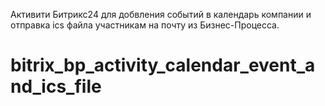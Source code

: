 Активити Битрикс24 для добвления событий в календарь компании и отправка ics файла участникам на почту из Бизнес-Процесса.
# bitrix_bp_activity_calendar_event_and_ics_file
